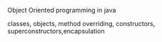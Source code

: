 Object Oriented programming in java

classes, objects, method overriding, constructors, superconstructors,encapsulation
